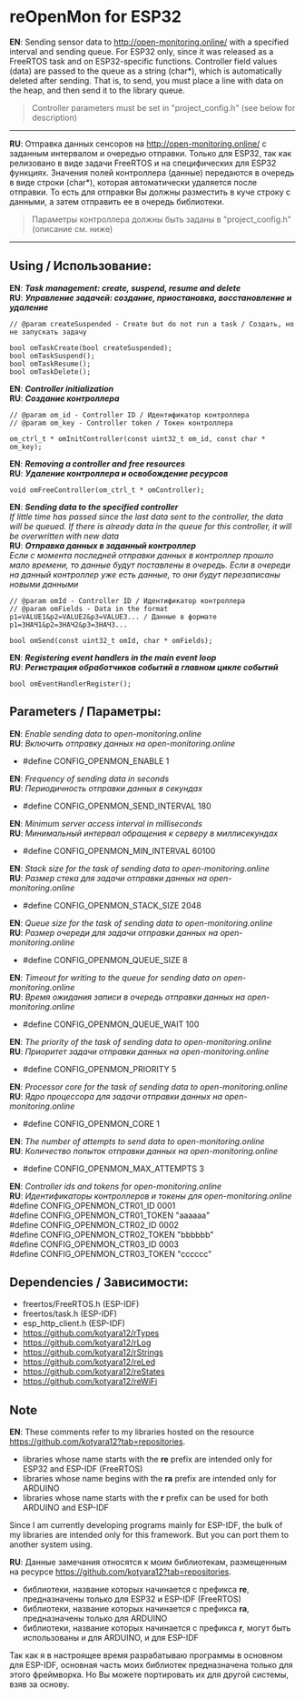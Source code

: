 # reOpenMon for ESP32

**EN**: Sending sensor data to http://open-monitoring.online/ with a specified interval and sending queue. For ESP32 only, since it was released as a FreeRTOS task and on ESP32-specific functions. Controller field values (data) are passed to the queue as a string (char*), which is automatically deleted after sending. That is, to send, you must place a line with data on the heap, and then send it to the library queue.

> Controller parameters must be set in "project_config.h" (see below for description)
---
**RU**: Отправка данных сенсоров на http://open-monitoring.online/ с заданным интервалом и очередью отправки. Только для ESP32, так как релизовано в виде задачи FreeRTOS и на специфических для ESP32 функциях. Значения полей контроллера (данные) передаются в очередь в виде строки (char*), которая автоматически удаляется после отправки. То есть для отправки Вы должны разместить в куче строку с данными, а затем отправить ее в очередь библиотеки.

> Параметры контроллера должны быть заданы в "project_config.h" (описание см. ниже)
---

## Using / Использование:

**EN**: ***Task management: create, suspend, resume and delete***<br/>
**RU**: ***Управление задачей: создание, приостановка, восстановление и удаление***<br/>
```
// @param createSuspended - Create but do not run a task / Создать, но не запускать задачу

bool omTaskCreate(bool createSuspended);
bool omTaskSuspend();
bool omTaskResume();
bool omTaskDelete();
```

**EN**: ***Controller initialization***<br/>
**RU**: ***Создание контроллера***<br/>
```
// @param om_id - Controller ID / Идентификатор контроллера
// @param om_key - Controller token / Токен контроллера

om_ctrl_t * omInitController(const uint32_t om_id, const char * om_key);
```

**EN**: ***Removing a controller and free resources***<br/>
**RU**: ***Удаление контроллера и освобождение ресурсов***<br/>
```
void omFreeController(om_ctrl_t * omController);
```

**EN**: ***Sending data to the specified controller***<br/>
_If little time has passed since the last data sent to the controller, the data will be queued. If there is already data in the queue for this controller, it will be overwritten with new data_<br/>
**RU**: ***Отправка данных в заданный контроллер***<br/>
_Если с момента последней отправки данных в контроллер прошло мало времени, то данные будут поставлены в очередь. Если в очереди на данный контроллер уже есть данные, то они будут перезаписаны новыми данными_<br/>
```
// @param omId - Controller ID / Идентификатор контроллера
// @param omFields - Data in the format p1=VALUE1&p2=VALUE2&p3=VALUE3... / Данные в формате p1=ЗНАЧ1&p2=ЗНАЧ2&p3=ЗНАЧ3...

bool omSend(const uint32_t omId, char * omFields);
```

**EN**: ***Registering event handlers in the main event loop***<br/>
**RU**: ***Регистрация обработчиков событий в главном цикле событий***<br/>
```
bool omEventHandlerRegister();
```

## Parameters / Параметры:

**EN**: _Enable sending data to open-monitoring.online_<br/>
**RU**: _Включить отправку данных на open-monitoring.online_<br/>
- #define CONFIG_OPENMON_ENABLE 1<br/>

**EN**: _Frequency of sending data in seconds_<br/>
**RU**: _Периодичность отправки данных в секундах_<br/>
- #define CONFIG_OPENMON_SEND_INTERVAL 180<br/>

**EN**: _Minimum server access interval in milliseconds_<br/>
**RU**: _Минимальный интервал обращения к серверу в миллисекундах_<br/>
- #define CONFIG_OPENMON_MIN_INTERVAL 60100<br/>

**EN**: _Stack size for the task of sending data to open-monitoring.online_<br/>
**RU**: _Размер стека для задачи отправки данных на open-monitoring.online_<br/>
- #define CONFIG_OPENMON_STACK_SIZE 2048<br/>

**EN**: _Queue size for the task of sending data to open-monitoring.online_<br/>
**RU**: _Размер очереди для задачи отправки данных на open-monitoring.online_<br/>
- #define CONFIG_OPENMON_QUEUE_SIZE 8<br/>

**EN**: _Timeout for writing to the queue for sending data on open-monitoring.online_<br/>
**RU**: _Время ожидания записи в очередь отправки данных на open-monitoring.online_<br/>
- #define CONFIG_OPENMON_QUEUE_WAIT 100<br/>

**EN**: _The priority of the task of sending data to open-monitoring.online_<br/>
**RU**: _Приоритет задачи отправки данных на open-monitoring.online_<br/>
- #define CONFIG_OPENMON_PRIORITY 5<br/>

**EN**: _Processor core for the task of sending data to open-monitoring.online_<br/>
**RU**: _Ядро процессора для задачи отправки данных на open-monitoring.online_<br/>
- #define CONFIG_OPENMON_CORE 1<br/>

**EN**: _The number of attempts to send data to open-monitoring.online_<br/>
**RU**: _Количество попыток отправки данных на open-monitoring.online_<br/>
- #define CONFIG_OPENMON_MAX_ATTEMPTS 3<br/>

**EN**: _Controller ids and tokens for open-monitoring.online_<br/>
**RU**: _Идентификаторы контроллеров и токены для open-monitoring.online_<br/>
#define CONFIG_OPENMON_CTR01_ID 0001<br/>
#define CONFIG_OPENMON_CTR01_TOKEN "aaaaaa"<br/>
#define CONFIG_OPENMON_CTR02_ID 0002<br/>
#define CONFIG_OPENMON_CTR02_TOKEN "bbbbbb"<br/>
#define CONFIG_OPENMON_CTR03_ID 0003<br/>
#define CONFIG_OPENMON_CTR03_TOKEN "cccccc"<br/>

## Dependencies / Зависимости:
- freertos/FreeRTOS.h (ESP-IDF)
- freertos/task.h (ESP-IDF)
- esp_http_client.h (ESP-IDF)
- https://github.com/kotyara12/rTypes
- https://github.com/kotyara12/rLog
- https://github.com/kotyara12/rStrings
- https://github.com/kotyara12/reLed
- https://github.com/kotyara12/reStates
- https://github.com/kotyara12/reWiFi

## Note
**EN**: These comments refer to my libraries hosted on the resource https://github.com/kotyara12?tab=repositories.

- libraries whose name starts with the **re** prefix are intended only for ESP32 and ESP-IDF (FreeRTOS)
- libraries whose name begins with the **ra** prefix are intended only for ARDUINO
- libraries whose name starts with the **r** prefix can be used for both ARDUINO and ESP-IDF

Since I am currently developing programs mainly for ESP-IDF, the bulk of my libraries are intended only for this framework. But you can port them to another system using.

**RU**: Данные замечания относятся к моим библиотекам, размещенным на ресурсе https://github.com/kotyara12?tab=repositories.

- библиотеки, название которых начинается с префикса **re**, предназначены только для ESP32 и ESP-IDF (FreeRTOS)
- библиотеки, название которых начинается с префикса **ra**, предназначены только для ARDUINO
- библиотеки, название которых начинается с префикса **r**, могут быть использованы и для ARDUINO, и для ESP-IDF

Так как я в настроящее время разрабатываю программы в основном для ESP-IDF, основная часть моих библиотек предназначена только для этого фреймворка. Но Вы можете портировать их для другой системы, взяв за основу.
